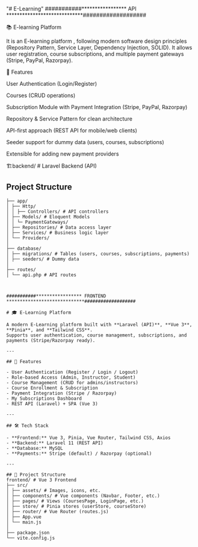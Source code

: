 "# E-Learning" 
###########***************** API *****************************###################

📚 E-learning Platform

It is an E-learning platform , following modern software design principles (Repository Pattern, Service Layer, Dependency Injection, SOLID).
It allows user registration, course subscriptions, and multiple payment gateways (Stripe, PayPal, Razorpay).

🚀 Features

User Authentication (Login/Register)

Courses (CRUD operations)

Subscription Module with Payment Integration (Stripe, PayPal, Razorpay)

Repository & Service Pattern for clean architecture

API-first approach (REST API for mobile/web clients)

Seeder support for dummy data (users, courses, subscriptions)

Extensible for adding new payment providers



🏗️backend/ # Laravel Backend (API)
## Project Structure

```plaintext
├── app/
│ ├── Http/
│ │ ├── Controllers/ # API controllers
│ ├── Models/ # Eloquent Models
│ │ └─ PaymentGateways/
│ ├── Repositories/ # Data access layer
│ ├── Services/ # Business logic layer
│ └── Providers/
│
├── database/
│ ├── migrations/ # Tables (users, courses, subscriptions, payments)
│ ├── seeders/ # Dummy data
│
├── routes/
│ └── api.php # API routes



###########***************** FRONTEND *****************************###################

# 🎓 E-Learning Platform

A modern E-Learning platform built with **Laravel (API)**, **Vue 3**, **Pinia**, and **Tailwind CSS**.  
Supports user authentication, course management, subscriptions, and payments (Stripe/Razorpay ready).

---

## 🚀 Features

- User Authentication (Register / Login / Logout)
- Role-based Access (Admin, Instructor, Student)
- Course Management (CRUD for admins/instructors)
- Course Enrollment & Subscription
- Payment Integration (Stripe / Razorpay)
- My Subscriptions Dashboard
- REST API (Laravel) + SPA (Vue 3)

---

## 🛠️ Tech Stack

- **Frontend:** Vue 3, Pinia, Vue Router, Tailwind CSS, Axios
- **Backend:** Laravel 11 (REST API)
- **Database:** MySQL
- **Payments:** Stripe (default) / Razorpay (optional)

---

## 📂 Project Structure
frontend/ # Vue 3 Frontend
├── src/
│ ├── assets/ # Images, icons, etc.
│ ├── components/ # Vue components (Navbar, Footer, etc.)
│ ├── pages/ # Views (CoursesPage, LoginPage, etc.)
│ ├── store/ # Pinia stores (userStore, courseStore)
│ ├── router/ # Vue Router (routes.js)
│ ├── App.vue
│ └── main.js
│
├── package.json
└── vite.config.js